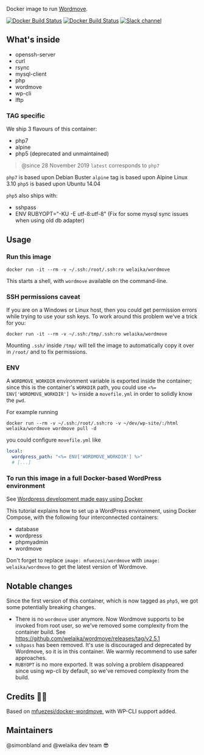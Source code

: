 Docker image to run [Wordmove](https://wptools.it/wordmove/).

[![Docker Build Status](https://img.shields.io/docker/automated/welaika/wordmove.svg)](https://hub.docker.com/r/welaika/wordmove/)
[![Docker Build Status](https://img.shields.io/docker/build/welaika/wordmove.svg)](https://hub.docker.com/r/welaika/wordmove/)
[![Slack channel](https://img.shields.io/badge/Slack-WP--Hub-blue.svg)](https://wphub-auto-invitation.herokuapp.com/)

## What's inside

* openssh-server
* curl
* rsync
* mysql-client
* php
* wordmove
* wp-cli
* lftp

### TAG specific

We ship 3 flavours of this container:

* php7
* alpine
* php5 (deprecated and unmaintained)

> @since 28 November 2019 `latest` corresponds to `php7`

`php7` is based upon Debian Buster
`alpine` tag is based upon Alpine Linux 3.10
`php5` is based upon Ubuntu 14.04

`php5` also ships with:

* sshpass
* ENV RUBYOPT="-KU -E utf-8:utf-8" (Fix for some mysql sync issues when using old
  db adapter)

## Usage

### Run this image

`docker run -it --rm -v ~/.ssh:/root/.ssh:ro welaika/wordmove`

This starts a shell, with `wordmove` available on the command-line.

### SSH permissions caveat

If you are on a Windows or Linux host, then you could get permission errors
while trying to use your ssh keys. To work around this problem we've
a trick for you:

`docker run -it --rm -v ~/.ssh:/tmp/.ssh:ro welaika/wordmove`

Mounting `.ssh/` inside `/tmp/` will tell the image to automatically copy
it over in `/root/` and to fix permissions.

### ENV

A `WORDMOVE_WORKDIR` environment variable is exported inside the container; since this is the
container's `WORKDIR` path, you could use `<%= ENV['WORDMOVE_WORKDIR'] %>` inside a `movefile.yml`
in order to solidly know the `pwd`.

For example running

```
docker run --rm -v ~/.ssh:/root/.ssh:ro -v ~/dev/wp-site/:/html welaika/wordmove wordmove pull -d
```

you could configure `movefile.yml` like

```yaml
local:
  wordpress_path: "<%= ENV['WORDMOVE_WORKDIR'] %>"
  # [...]
```

### To run this image in a full Docker-based WordPress environment

See [Wordpress development made easy using Docker](
https://medium.com/cluetip/wordpress-development-made-easy-440b564185f2)

This tutorial explains how to set up a WordPress environment, using Docker
Compose, with the following four interconnected containers:

* database
* wordpress
* phpmyadmin
* wordmove

Don't forget to replace `image: mfuezesi/wordmove` with `image:
welaika/wordmove` to get the latest version of Wordmove.

## Notable changes

Since the first version of this container, which is now tagged as `php5`, we got some
potentially breaking changes.

* There is no `wordmove` user anymore. Now Wordmove supports to be invoked from root user,
  so we've removed some complexity from the container build.
  See https://github.com/welaika/wordmove/releases/tag/v2.5.1
* `sshpass` has been removed. It's use is discouraged and deprecated by Wordmove, so it
  is in this container. We warmly recommend to use safer approaches.
* `RUBYOPT` is no more exported. It was solving a problem disappeared since using wp-cli
  by default, so we've removed complexity from the build.

## Credits 🙏🏻

Based on [mfuezesi/docker-wordmove](
https://github.com/mfuezesi/docker-wordmove), with WP-CLI support added.

## Maintainers

@simonbland and @welaika dev team 😎
